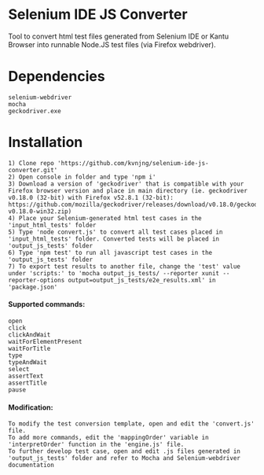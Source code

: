 # Selenium IDE JS Converter
Tool to convert html test files generated from Selenium IDE or Kantu Browser into runnable Node.JS test files (via Firefox webdriver).

# Dependencies 
```
selenium-webdriver
mocha
geckodriver.exe
```

# Installation
```
1) Clone repo 'https://github.com/kvnjng/selenium-ide-js-converter.git'
2) Open console in folder and type 'npm i'
3) Download a version of 'geckodriver' that is compatible with your Firefox browser version and place in main directory (ie. geckodriver v0.18.0 (32-bit) with Firefox v52.8.1 (32-bit): https://github.com/mozilla/geckodriver/releases/download/v0.18.0/geckodriver-v0.18.0-win32.zip)
4) Place your Selenium-generated html test cases in the 'input_html_tests' folder
5) Type 'node convert.js' to convert all test cases placed in 'input_html_tests' folder. Converted tests will be placed in 'output_js_tests' folder
6) Type 'npm test' to run all javascript test cases in the 'output_js_tests' folder
7) To export test results to another file, change the 'test' value under 'scripts:' to 'mocha output_js_tests/ --reporter xunit --reporter-options output=output_js_tests/e2e_results.xml' in 'package.json'
```

#### Supported commands:
```
open
click
clickAndWait
waitForElementPresent
waitForTitle
type
typeAndWait
select
assertText
assertTitle
pause
```

#### Modification:
```
To modify the test conversion template, open and edit the 'convert.js' file.
To add more commands, edit the 'mappingOrder' variable in 'interpretOrder' function in the 'engine.js' file.
To further develop test case, open and edit .js files generated in 'output_js_tests' folder and refer to Mocha and Selenium-webdriver documentation
```